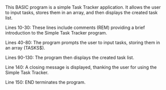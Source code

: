 This BASIC program is a simple Task Tracker application. It allows the user to input tasks, stores them in an array, and then displays the created task list.

Lines 10-30: These lines include comments (REM) providing a brief introduction to the Simple Task Tracker program.

Lines 40-80: The program prompts the user to input tasks, storing them in an array (TASKS$).

Lines 90-130: The program then displays the created task list.

Line 140: A closing message is displayed, thanking the user for using the Simple Task Tracker.

Line 150: END terminates the program.

